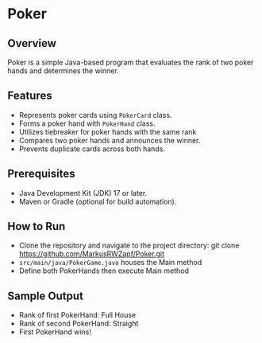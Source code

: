 # Poker

## Overview
Poker is a simple Java-based program that evaluates the rank of two poker hands and determines the winner.

## Features
- Represents poker cards using `PokerCard` class.
- Forms a poker hand with `PokerHand` class.
- Utilizes tiebreaker for poker hands with the same rank
- Compares two poker hands and announces the winner.
- Prevents duplicate cards across both hands.

## Prerequisites
- Java Development Kit (JDK) 17 or later.
- Maven or Gradle (optional for build automation).

## How to Run
- Clone the repository and navigate to the project directory: git clone https://github.com/MarkusRWZapf/Poker.git
- `src/main/java/PokerGame.java` houses the Main method
- Define both PokerHands then execute Main method

## Sample Output
- Rank of first PokerHand: Full House
- Rank of second PokerHand: Straight
- First PokerHand wins!